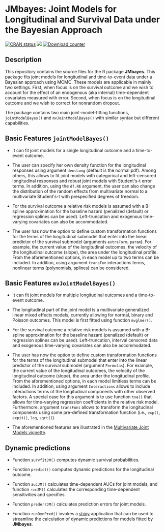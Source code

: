 JMbayes: Joint Models for Longitudinal and Survival Data under the Bayesian Approach
================
[![CRAN status](http://www.r-pkg.org/badges/version/JMbayes)](https://cran.r-project.org/package=JMbayes) [![](https://cranlogs.r-pkg.org/badges/grand-total/JMbayes)](https://CRAN.R-project.org/package=JMbayes) [![Download counter](http://cranlogs.r-pkg.org/badges/JMbayes)](https://cran.r-project.org/package=JMbayes)

Description
------------

This repository contains the source files for the R package <strong>JMbayes</strong>. 
This package fits joint models for longitudinal and time-to-event data under a Bayesian 
approach using MCMC. These models are applicable in mainly two settings. First, when focus
is on the survival outcome and we wish to account for the effect of an endogenous 
(aka internal) time-dependent covariates measured with error. Second, when focus is on the
longitudinal outcome and we wish to correct for nonrandom dropout.

The package contains two main joint-model-fitting functions, `jointModelBayes()` and 
`mvJointModelBayes()` with similar syntax but different capabilities.

Basic Features `jointModelBayes()`
------------

- It can fit joint models for a single longitudinal outcome and a time-to-event outcome. 

- The user can specify her own density function for the longitudinal responses using 
argument `densLong` (default is the normal pdf). Among others, this allows to fit joint 
models with categorical and left-censored longitudinal responses and robust joint models 
with Student's-t error terms. In addition, using the `df.RE` argument, the user can also 
change the distribution of the random effects from multivariate normal to a multivariate 
Student's-t with prespecified degrees of freedom.

- For the survival outcome a relative risk models is assumed with a B-spline approximation
for the baseline hazard (penalized (default) or regression splines can be used). 
Left-truncation and exogenous time-varying covariates can also be accommodated.

- The user has now the option to define custom transformation functions for the terms of 
the longitudinal submodel that enter into the linear predictor of the survival submodel 
(arguments `extraForm`, `param`). For example, the current value of the 
longitudinal outcomes, the velocity of the longitudinal outcome (slope), the area under
the longitudinal profile. From the aforementioned options, in each model up to two terms 
can be included. In addition, using argument `transFun` interactions terms, nonlinear terms 
(polynomials, splines) can be considered.

Basic Features `mvJointModelBayes()`
------------

- It can fit joint models for multiple longitudinal outcomes and a time-to-event outcome. 

- The longitudinal part of the joint model is a multivariate generalized linear mixed 
effects models, currently allowing for normal, binary and Poisson outcomes. This model is
first fitted using function `mvglmer()`.

- For the survival outcome a relative risk models is assumed with a B-spline approximation
for the baseline hazard (penalized (default) or regression splines can be used). 
Left-truncation, interval censored data and exogenous time-varying covariates can also be 
accommodated.

- The user has now the option to define custom transformation functions for the terms of 
the longitudinal submodel that enter into the linear predictor of the survival submodel 
(argument `Formulas`). For example, the current value of the longitudinal outcomes, the 
velocity of the longitudinal outcome (slope), the area under the longitudinal profile. 
From the aforementioned options, in each model limitless terms can be included. In 
addition, using argument `Interactions` allows to include interactions terms of the 
longitudinal components with other observed factors. A special case for this argument is
to use function `tve()` that allows for time-varying regression coefficients in the 
relative risk model. Furthermore, argument `transFuns` allows to transform the longitudinal 
components using some pre-defined transformation function (i.e., `exp()`, `expit()`, `log`,
`sqrt()`).

- The aforementioned features are illustrated in the [Multivariate Joint Models vignette](http://www.drizopoulos.com/vignettes/Multivariate%20Joint%20Models.html).

Dynamic predictions
------------

* Function `survfitJM()` computes dynamic survival probabilities.

* Function `predict()` computes dynamic predictions for the longitudinal outcome.

* Function `aucJM()` calculates time-dependent AUCs for joint models, and function 
`rocJM()` calculates the corresponding time-dependent sensitivities and specifies.

* Function `prederrJM()` calculates prediction errors for joint models.

* Function `runDynPred()` invokes a [shiny](https://shiny.rstudio.com/) application that 
can be used to streamline the calculation of dynamic predictions for models fitted by
**JMbayes**.
